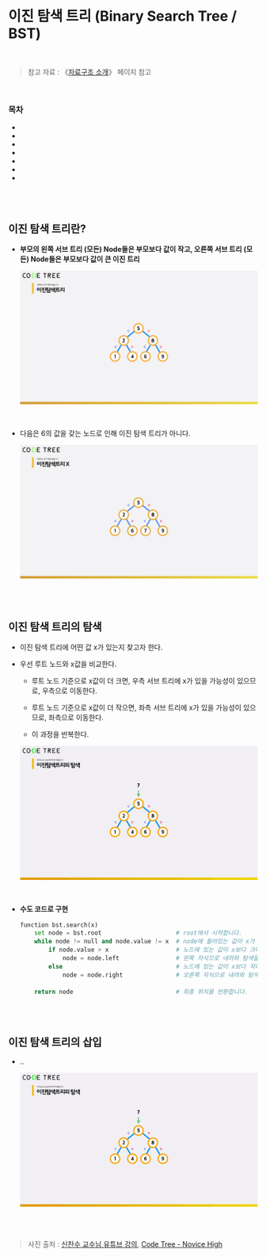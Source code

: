 # 이진 탐색 트리 (Binary Search Tree / BST)

<br/>

> 참고 자료 : 《<a href="https://github.com/SangYoonLee1231/TIL/blob/main/DataStructure/data_structure_introduction.md">자료구조 소개</a>》 페이지 참고

<br/>

### 목차

- <a href=""></a>
- <a href=""></a>
- <a href=""></a>
- <a href=""></a>
- <a href=""></a>
- <a href=""></a>
- <a href=""></a>

<br/><br/>

## 이진 탐색 트리란?

- <strong>부모의 왼쪽 서브 트리 (모든) Node들은 부모보다 값이 작고, 오른쪽 서브 트리 (모든) Node들은 부모보다 값이 큰 이진 트리</strong>

    <img src="img/binary_search_tree1.png" width="800">

<br/>

- 다음은 6의 값을 갖는 노드로 인해 이진 탐색 트리가 아니다.

    <img src="img/binary_search_tree2.png" width="800">

<br/><br/>

## 이진 탐색 트리의 탐색

- 이진 탐색 트리에 어떤 값 x가 있는지 찾고자 한다.

- 우선 루트 노드와 x값을 비교한다.

  - 루트 노드 기준으로 x값이 더 크면, 우측 서브 트리에 x가 있을 가능성이 있으므로, 우측으로 이동한다.

  - 루트 노드 기준으로 x값이 더 작으면, 좌측 서브 트리에 x가 있을 가능성이 있으므로, 좌측으로 이동한다.

  - 이 과정을 반복한다.

  <img src="img/binary_search_tree3.gif">

<br/>

- <strong>수도 코드로 구현</strong>

  ```python
  function bst.search(x)
      set node = bst.root                     # root에서 시작합니다.
      while node != null and node.value != x  # node에 들어있는 값이 x가 되기 전까지 계속 반복합니다.
          if node.value > x                   # 노드에 있는 값이 x보다 크다면
              node = node.left                # 왼쪽 자식으로 내려와 탐색을 진행합니다.
          else                                # 노드에 있는 값이 x보다 작다면
              node = node.right               # 오른쪽 자식으로 내려와 탐색을 진행합니다.

      return node                             # 최종 위치를 반환합니다.
  ```

<br/><br/>

## 이진 탐색 트리의 삽입

- ..

  <img src="img/binary_search_tree3.gif">

<br/><br/>

> 사진 출처 : <a href="https://youtu.be/kGZoEShMcSQ">신찬수 교수님 유튜브 강의</a>, <a href="https://www.codetree.ai/missions">Code Tree - Novice High</a>
